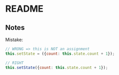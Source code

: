 # README

## Notes

Mistake:
```javascript
// WRONG => this is NOT an assignment
this.setState = ({count: this.state.count + 1});

// RIGHT
this.setState({count: this.state.count + 1});
```
